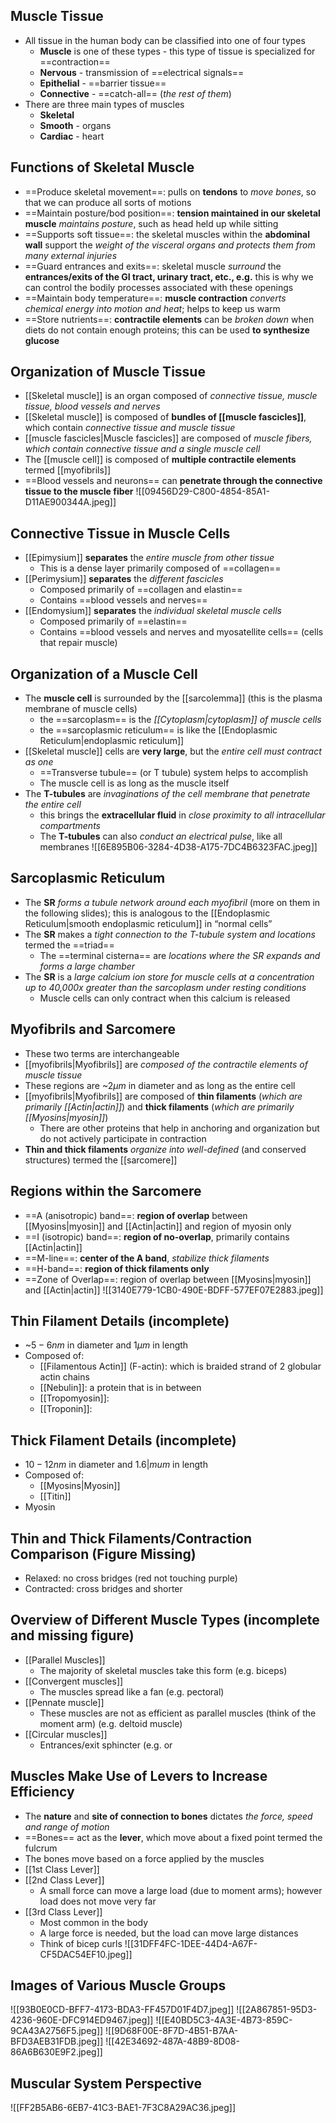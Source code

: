 ## Muscle Tissue
- All tissue in the human body can be classified into one of four types
	- **Muscle** is one of these types - this type of tissue is specialized for ==contraction==
	- **Nervous** -  transmission of ==electrical signals==
	- **Epithelial** - ==barrier tissue==
	- **Connective** - ==catch-all== (*the rest of them*)
- There are three main types of muscles
	- **Skeletal**
	- **Smooth** - organs
	- **Cardiac** - heart
## Functions of Skeletal Muscle
- ==Produce skeletal movement==: pulls on **tendons** to *move bones*, so that we can produce all sorts of motions
- ==Maintain posture/bod position==: **tension maintained in our skeletal muscle** *maintains posture*, such as head held up while sitting
- ==Supports soft tissue==: the skeletal muscles within the **abdominal wall** support the *weight of the visceral organs and protects them from many external injuries*
- ==Guard entrances and exits==: skeletal muscle *surround* the **entrances/exits of the GI tract, urinary tract, etc., e.g.** this is why we can control the bodily processes associated with these openings
- ==Maintain body temperature==: **muscle contraction** *converts chemical energy into motion and heat*; helps to keep us warm
- ==Store nutrients==: **contractile elements** can be *broken down* when diets do not contain enough proteins; this can be used **to synthesize glucose**
## Organization of Muscle Tissue
- [[Skeletal muscle]] is an organ composed of *connective tissue, muscle tissue, blood vessels and nerves*
- [[Skeletal muscle]] is composed of **bundles of [[muscle fascicles]]**, which contain *connective tissue and muscle tissue*
- [[muscle fascicles|Muscle fascicles]] are composed of *muscle fibers, which contain connective tissue and a single muscle cell*
- The [[muscle cell]] is composed of **multiple contractile elements** termed [[myofibrils]]
- ==Blood vessels and neurons== can **penetrate through the connective tissue to the muscle fiber**
![[09456D29-C800-4854-85A1-D11AE900344A.jpeg]]
## Connective Tissue in Muscle Cells
- [[Epimysium]] **separates** the *entire muscle from other tissue*
	- This is a dense layer primarily composed of ==collagen==
- [[Perimysium]] **separates** the *different fascicles*
	- Composed primarily of ==collagen and elastin==
	- Contains ==blood vessels and nerves==
- [[Endomysium]] **separates** the *individual skeletal muscle cells*
	- Composed primarily of ==elastin==
	- Contains ==blood vessels and nerves and myosatellite cells== (cells that repair muscle)
## Organization of a Muscle Cell
- The **muscle cell** is surrounded by the [[sarcolemma]] (this is the plasma membrane of muscle cells)
	- the ==sarcoplasm== is the *[[Cytoplasm|cytoplasm]] of muscle cells*
	- the ==sarcoplasmic reticulum== is like the [[Endoplasmic Reticulum|endoplasmic reticulum]]
- [[Skeletal muscle]] cells are **very large**, but the *entire cell must contract as one*
	- ==Transverse tubule== (or T tubule) system helps to accomplish
	- The muscle cell is as long as the muscle itself
- The **T-tubules** are *invaginations of the cell membrane that penetrate the entire cell*
	- this brings the **extracellular fluid** in *close proximity to all intracellular compartments*
	- The **T-tubules** can also *conduct an electrical pulse*, like all membranes
![[6E895B06-3284-4D38-A175-7DC4B6323FAC.jpeg]]
## Sarcoplasmic Reticulum
- The **SR** *forms a tubule network around each myofibril* (more on them in the following slides); this is analogous to the [[Endoplasmic Reticulum|smooth endoplasmic reticulum]] in “normal cells”
- The **SR** makes a *tight connection to the T-tubule system and locations* termed the ==triad==
	- The ==terminal cisterna== are *locations where the SR expands and forms a large chamber*
- The **SR** is a *large calcium ion store for muscle cells at a concentration up to 40,000x greater than the sarcoplasm under resting conditions*
	- Muscle cells can only contract when this calcium is released
## Myofibrils and Sarcomere
- These two terms are interchangeable
- [[myofibrils|Myofibrils]] are *composed of the contractile elements of muscle tissue*
- These regions are ~$2\mu m$ in diameter and as long as the entire cell
- [[myofibrils|Myofibrils]] are composed of **thin filaments** (*which are primarily [[Actin|actin]]*) and **thick filaments** (*which are primarily [[Myosins|myosin]]*)
	- There are other proteins that help in anchoring and organization but do not actively participate in contraction
- **Thin and thick filaments** *organize into well-defined* (and conserved structures) termed the [[sarcomere]]
## Regions within the Sarcomere
- ==A (anisotropic) band==: **region of overlap** between [[Myosins|myosin]] and [[Actin|actin]] and region of myosin only
- ==I (isotropic) band==: **region of no-overlap**, primarily contains [[Actin|actin]]
- ==M-line==: **center of the A band**, *stabilize thick filaments*
- ==H-band==: **region of thick filaments only**
- ==Zone of Overlap==: region of overlap between [[Myosins|myosin]] and [[Actin|actin]]
![[3140E779-1CB0-490E-BDFF-577EF07E2883.jpeg]]

## Thin Filament Details (incomplete)
- ~$5-6nm$ in diameter and $1 \mu m$ in length
- Composed of:
	- [[Filamentous Actin]] (F-actin): which is braided strand of 2 globular actin chains
	- [[Nebulin]]: a protein that is in between 
	- [[Tropomyosin]]:
	- [[Troponin]]:
## Thick Filament Details (incomplete)
- $10-12nm$ in diameter and $1.6 |mu m$ in length
- Composed of:
	- [[Myosins|Myosin]]
	- [[Titin]]
- Myosin

## Thin and Thick Filaments/Contraction Comparison (Figure Missing)
- Relaxed: no cross bridges (red not touching purple)
- Contracted: cross bridges and shorter
## Overview of Different Muscle Types (incomplete and missing figure)
- [[Parallel Muscles]]
	- The majority of skeletal muscles take this form (e.g. biceps)
- [[Convergent muscles]]
	- The muscles spread like a fan (e.g. pectoral)
- [[Pennate muscle]]
	- These muscles are not as efficient as parallel muscles (think of the moment arm) (e.g. deltoid muscle)
- [[Circular muscles]]
	- Entrances/exit sphincter (e.g. or
## Muscles Make Use of Levers to Increase Efficiency
- The **nature** and **site of connection to bones** dictates *the force, speed and range of motion*
- ==Bones== act as the **lever**, which move about a fixed point termed the fulcrum
- The bones move based on a force applied by the muscles
- [[1st Class Lever]]
- [[2nd Class Lever]]
	- A small force can move a large load (due to moment arms); however load does not move very far
- [[3rd Class Lever]]
	- Most common in the body
	- A large force is needed, but the load can move large distances
	- Think of bicep curls
![[31DFF4FC-1DEE-44D4-A67F-CF5DAC54EF10.jpeg]]
## Images of Various Muscle Groups
![[93B0E0CD-BFF7-4173-BDA3-FF457D01F4D7.jpeg]]
![[2A867851-95D3-4236-960E-DFC914ED9467.jpeg]]
![[E40BD5C3-4A3E-4B73-859C-9CA43A2756F5.jpeg]]
![[9D68F00E-8F7D-4B51-B7AA-BFD3AEB31FDB.jpeg]]
![[42E34692-487A-48B9-8D08-86A6B630E9F2.jpeg]]
## Muscular System Perspective
![[FF2B5AB6-6EB7-41C3-BAE1-7F3C8A29AC36.jpeg]]